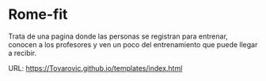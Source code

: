 # Rome-fit

Trata de una pagina donde las personas se registran para entrenar, conocen a los profesores y ven un poco del entrenamiento que puede llegar a recibir.

URL: https://Tovarovic.github.io/templates/index.html
